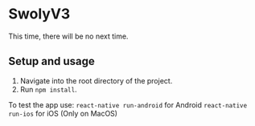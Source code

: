 # SwolyV3
This time, there will be no next time.

## Setup and usage
1. Navigate into the root directory of the project.
2. Run `npm install`.

To test the app use:
`react-native run-android` for Android
`react-native run-ios` for iOS (Only on MacOS)
